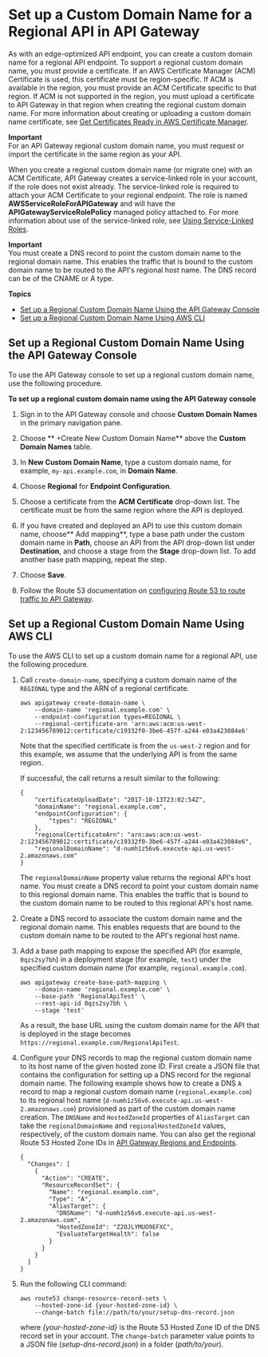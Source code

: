 # Set up a Custom Domain Name for a Regional API in API Gateway<a name="apigateway-regional-api-custom-domain-create"></a>

As with an edge\-optimized API endpoint, you can create a custom domain name for a regional API endpoint\. To support a regional custom domain name, you must provide a certificate\. If an AWS Certificate Manager \(ACM\) Certificate is used, this certificate must be region\-specific\. If ACM is available in the region, you must provide an ACM Certificate specific to that region\. If ACM is not supported in the region, you must upload a certificate to API Gateway in that region when creating the regional custom domain name\. For more information about creating or uploading a custom domain name certificate, see [Get Certificates Ready in AWS Certificate Manager](how-to-custom-domains-prerequisites.md)\. 

**Important**  
For an API Gateway regional custom domain name, you must request or import the certificate in the same region as your API\.

 When you create a regional custom domain name \(or migrate one\) with an ACM Certificate, API Gateway creates a service\-linked role in your account, if the role does not exist already\. The service\-linked role is required to attach your ACM Certificate to your regional endpoint\. The role is named **AWSServiceRoleForAPIGateway** and will have the **APIGatewayServiceRolePolicy** managed policy attached to\. For more information about use of the service\-linked role, see [Using Service\-Linked Roles](https://docs.aws.amazon.com/IAM/latest/UserGuide/using-service-linked-roles.html)\. 

**Important**  
You must create a DNS record to point the custom domain name to the regional domain name\. This enables the traffic that is bound to the custom domain name to be routed to the API's regional host name\. The DNS record can be of the CNAME or A type\.

**Topics**
+ [Set up a Regional Custom Domain Name Using the API Gateway Console](#create-regional-domain-using-console)
+ [Set up a Regional Custom Domain Name Using AWS CLI](#apigateway-regional-api-custom-domain-create-with-awscli)

## Set up a Regional Custom Domain Name Using the API Gateway Console<a name="create-regional-domain-using-console"></a>

 To use the API Gateway console to set up a regional custom domain name, use the following procedure\. 

**To set up a regional custom domain name using the API Gateway console**

1.  Sign in to the API Gateway console and choose **Custom Domain Names** in the primary navigation pane\.

1.  Choose ** \+Create New Custom Domain Name** above the **Custom Domain Names** table\.

1. In **New Custom Domain Name**, type a custom domain name, for example, `my-api.example.com`, in **Domain Name**\.

1.  Choose **Regional** for **Endpoint Configuration**\.

1. Choose a certificate from the **ACM Certificate** drop\-down list\. The certificate must be from the same region where the API is deployed\.

1. If you have created and deployed an API to use this custom domain name, choose** Add mapping**, type a base path under the custom domain name in **Path**, choose an API from the API drop\-down list under **Destination**, and choose a stage from the **Stage** drop\-down list\. To add another base path mapping, repeat the step\.

1.  Choose **Save**\. 

1. Follow the Route 53 documentation on [configuring Route 53 to route traffic to API Gateway](https://docs.aws.amazon.com/Route53/latest/DeveloperGuide/routing-to-api-gateway.html)\.

## Set up a Regional Custom Domain Name Using AWS CLI<a name="apigateway-regional-api-custom-domain-create-with-awscli"></a>

To use the AWS CLI to set up a custom domain name for a regional API, use the following procedure\.

1. Call `create-domain-name`, specifying a custom domain name of the `REGIONAL` type and the ARN of a regional certificate\.

   ```
   aws apigateway create-domain-name \ 
       --domain-name 'regional.example.com' \
       --endpoint-configuration types=REGIONAL \ 
       --regional-certificate-arn 'arn:aws:acm:us-west-2:123456789012:certificate/c19332f0-3be6-457f-a244-e03a423084e6'
   ```

   Note that the specified certificate is from the `us-west-2` region and for this example, we assume that the underlying API is from the same region\.

   If successful, the call returns a result similar to the following:

   ```
   {
       "certificateUploadDate": "2017-10-13T23:02:54Z",
       "domainName": "regional.example.com",
       "endpointConfiguration": {
           "types": "REGIONAL"
       },
       "regionalCertificateArn": "arn:aws:acm:us-west-2:123456789012:certificate/c19332f0-3be6-457f-a244-e03a423084e6",
       "regionalDomainName": "d-numh1z56v6.execute-api.us-west-2.amazonaws.com"
   }
   ```

   The `regionalDomainName` property value returns the regional API's host name\. You must create a DNS record to point your custom domain name to this regional domain name\. This enables the traffic that is bound to the custom domain name to be routed to this regional API's host name\.

1. Create a DNS record to associate the custom domain name and the regional domain name\. This enables requests that are bound to the custom domain name to be routed to the API's regional host name\.

1. Add a base path mapping to expose the specified API \(for example, `0qzs2sy7bh`\) in a deployment stage \(for example, `test`\) under the specified custom domain name \(for example, `regional.example.com`\)\.

   ```
   aws apigateway create-base-path-mapping \
       --domain-name 'regional.example.com' \
       --base-path 'RegionalApiTest' \
       --rest-api-id 0qzs2sy7bh \
       --stage 'test'
   ```

   As a result, the base URL using the custom domain name for the API that is deployed in the stage becomes `https://regional.example.com/RegionalApiTest`\.

1. Configure your DNS records to map the regional custom domain name to its host name of the given hosted zone ID\. First create a JSON file that contains the configuration for setting up a DNS record for the regional domain name\. The following example shows how to create a DNS `A` record to map a regional custom domain name \(`regional.example.com`\) to its regional host name \(`d-numh1z56v6.execute-api.us-west-2.amazonaws.com`\) provisioned as part of the custom domain name creation\. The `DNSName` and `HostedZoneId` properties of `AliasTarget` can take the `regionalDomainName` and `regionalHostedZoneId` values, respectively, of the custom domain name\. You can also get the regional Route 53 Hosted Zone IDs in [API Gateway Regions and Endpoints](https://docs.aws.amazon.com/general/latest/gr/rande.html#apigateway_region)\.

   ```
   {
     "Changes": [
       {
         "Action": "CREATE",
         "ResourceRecordSet": {
           "Name": "regional.example.com",
           "Type": "A",
           "AliasTarget": {
             "DNSName": "d-numh1z56v6.execute-api.us-west-2.amazonaws.com",
             "HostedZoneId": "Z2OJLYMUO9EFXC",
             "EvaluateTargetHealth": false
           }
         }
       }
     ]
   }
   ```

1. Run the following CLI command:

   ```
   aws route53 change-resource-record-sets \
       --hosted-zone-id {your-hosted-zone-id} \
       --change-batch file://path/to/your/setup-dns-record.json
   ```

   where *\{your\-hosted\-zone\-id\}* is the Route 53 Hosted Zone ID of the DNS record set in your account\. The `change-batch` parameter value points to a JSON file \(*setup\-dns\-record\.json*\) in a folder \(*path/to/your*\)\.